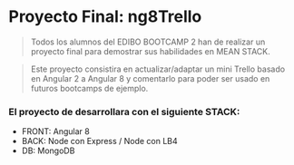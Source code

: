 # Proyecto Final: ng8Trello

> Todos los alumnos del EDIBO BOOTCAMP 2 han de realizar un proyecto final para demostrar sus habilidades en MEAN STACK.

> Este proyecto consistira en actualizar/adaptar un mini Trello basado en Angular 2 a Angular 8 y comentarlo para poder ser usado en futuros bootcamps de ejemplo.

### El proyecto de desarrollara con el siguiente STACK:
- FRONT: Angular 8
- BACK: Node con Express / Node con LB4
- DB: MongoDB

